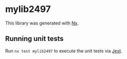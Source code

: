 # mylib2497

This library was generated with [Nx](https://nx.dev).

## Running unit tests

Run `nx test mylib2497` to execute the unit tests via [Jest](https://jestjs.io).

